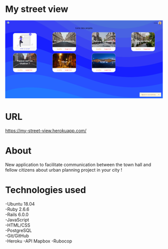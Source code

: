 # My street view
 ![Screenshot from 2020-07-07 19-47-44](https://github.com/AndyRama/My_Street_View/blob/master/My%20%20street%20view.PNG)  
 
# URL  
https://my-street-view.herokuapp.com/

# About
New application to facilitate communication between the town hall and fellow citizens about urban planning project in your city !

# Technologies used
-Ubuntu 18.04  
-Ruby 2.6.6  
-Rails 6.0.0  
-JavaScript  
-HTML/CSS  
-PostgreSQL  
-Git/GitHub  
-Heroku
-API Mapbox
-Rubocop
